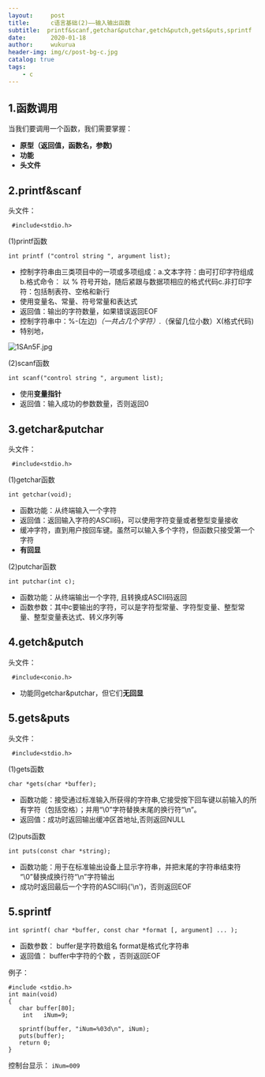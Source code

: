 ```yaml
---
layout:     post
title:      c语言基础(2)——输入输出函数
subtitle:  printf&scanf,getchar&putchar,getch&putch,gets&puts,sprintf
date:       2020-01-18
author:     wukurua
header-img: img/c/post-bg-c.jpg
catalog: true
tags:
    - c
---
```

## 1.函数调用 ##

当我们要调用一个函数，我们需要掌握：

- **原型（返回值，函数名，参数)**
- **功能**
- **头文件**

## 2.printf&scanf ##

头文件：

     #include<stdio.h>

(1)printf函数

    int printf ("control string ", argument list);

- 控制字符串由三类项目中的一项或多项组成：a.文本字符：由可打印字符组成b.格式命令： 以 % 符号开始，随后紧跟与数据项相应的格式代码c.非打印字符：包括制表符、空格和新行
- 使用变量名、常量、符号常量和表达式
- 返回值：输出的字符数量，如果错误返回EOF
- 控制字符串中：%-(左边)*（一共占几个字符）.*（保留几位小数）X(格式代码)
- 特别地，

![1SAn5F.jpg](https://s2.ax1x.com/2020/01/17/1SAn5F.jpg)

(2)scanf函数

    int scanf("control string ", argument list);

- 使用**变量指针**
- 返回值：输入成功的参数数量，否则返回0

## 3.getchar&putchar ##
头文件：

     #include<stdio.h>

(1)getchar函数

    int getchar(void);

- 函数功能：从终端输入一个字符
- 返回值：返回输入字符的ASCII码，可以使用字符变量或者整型变量接收
- 缓冲字符，直到用户按回车键。虽然可以输入多个字符，但函数只接受第一个字符
- **有回显**

(2)putchar函数

    int putchar(int c);

- 函数功能：从终端输出一个字符, 且转换成ASCII码返回
- 函数参数：其中c要输出的字符，可以是字符型常量、字符型变量、整型常量、整型变量表达式、转义序列等

## 4.getch&putch ##
头文件：

     #include<conio.h>

- 功能同getchar&putchar，但它们**无回显**

## 5.gets&puts ##
头文件：

     #include<stdio.h>

(1)gets函数

    char *gets(char *buffer);

- 函数功能：接受通过标准输入所获得的字符串,它接受按下回车键以前输入的所有字符（包括空格）；并用“\0”字符替换末尾的换行符“\n”。
- 返回值：成功时返回输出缓冲区首地址,否则返回NULL

(2)puts函数

    int puts(const char *string);

- 函数功能：用于在标准输出设备上显示字符串，并把末尾的字符串结束符 “\0”替换成换行符“\n”字符输出
- 成功时返回最后一个字符的ASCII码('\n')，否则返回EOF

## 5.sprintf ##

	int sprintf( char *buffer, const char *format [, argument] ... );

- 函数参数：
    buffer是字符数组名
   	format是格式化字符串
- 返回值： buffer中字符的个数 ，否则返回EOF

例子：

    #include <stdio.h> 
    int main(void) 
    { 
       char buffer[80]; 
    	int   iNum=9;
    
       sprintf(buffer, "iNum=%03d\n", iNum); 
       puts(buffer); 
       return 0; 
    }

控制台显示：
`iNum=009`